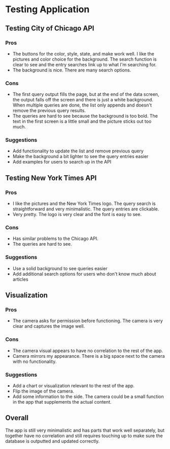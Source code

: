 # Testing Application

## Testing City of Chicago API
### Pros
* The buttons for the color, style, state, and make work well. I like the pictures and color choice for the background. The search function is clear to see and the entry searches link up to what I'm searching for.
* The background is nice. There are many search options.

### Cons
* The first query output fills the page, but at the end of the data screen, the output falls off the screen and there is just a white background. When multiple queries are done, the list only appends and doesn't remove the previous query results.
* The queries are hard to see because the background is too bold. The text in the first screen is a little small and the picture sticks out too much.
  
### Suggestions
* Add functionality to update the list and remove previous query
* Make the background a bit lighter to see the query entries easier
* Add examples for users to search up in the API


## Testing New York Times API
### Pros
* I like the pictures and the New York Times logo. The query search is straightforward and very minimalistic. The query entries are clickable.
* Very pretty. The logo is very clear and the font is easy to see.

### Cons
* Has similar problems to the Chicago API.
* The queries are hard to see.

### Suggestions
* Use a solid background to see queries easier
* Add additional search options for users who don't know much about articles

## Visualization
### Pros
* The camera asks for permission before functioning. The camera is very clear and captures the image well.

### Cons
* The camera visual appears to have no correlation to the rest of the app.
* Camera mirrors my appearance. There is a big space next to the camera with no functionality.


### Suggestions
* Add a chart or visualization relevant to the rest of the app.
* Flip the image of the camera.
* Add some information to the side. The camera could be a small function in the app that supplements the actual content.

## Overall
The app is still very minimalistic and has parts that work well separately, but together have no correlation and still requires touching up to make sure the database is outputted and updated correctly.